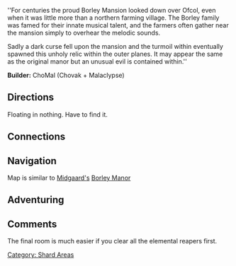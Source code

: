 ''For centuries the proud Borley Mansion looked down over Ofcol, even
when it was little more than a northern farming village. The Borley
family was famed for their innate musical talent, and the farmers often
gather near the mansion simply to overhear the melodic sounds.

Sadly a dark curse fell upon the mansion and the turmoil within
eventually spawned this unholy relic within the outer planes. It may
appear the same as the original manor but an unusual evil is contained
within.''

**Builder:** ChoMal (Chovak + Malaclypse)

## Directions

Floating in nothing. Have to find it.

## Connections

## Navigation

Map is similar to [Midgaard's](Midgaard.md "wikilink") [Borley
Manor](Borley_Manor "wikilink")

## Adventuring

## Comments

The final room is much easier if you clear all the elemental reapers
first.

[Category: Shard Areas](Category:_Shard_Areas "wikilink")
